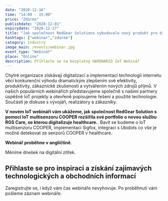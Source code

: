 ```yaml
---
date: "2020-12-16"
time: "14:00 - 15:00"
price: "Zdarma"
publishdate: "2020-12-01"
expirydate: "2020-12-17"
title: "Jak společnost RedGear Solutions vybudovalo nový produkt pro digitalizaci healthcare s IoT multisenzorem COOPER"
hashtags: ["webinar","zdarma"]
category: industry
image_main: /events/webinar.jpg
event_type: "Webinář"
place: "Online"
description: Přihlaste se na bezplatný HARDWARIO IoT Webinář
---
```


<div class = "row">
<div class = "col pr-30">

<p>Chytré organizace získávají digitalizací a implementací technologií internetu věcí konkurenční výhodu dramatickým zlepšením své efektivity, produktivity, zákaznické zkušenosti a vytvářením nových zdrojů příjmů. V našich populárních webinářích představujeme společně s našimi partnery úspěšné IoT projekty a otevřeně popisujeme řešení a použité technologie. Součástí je diskuse s vývojáři, realizátory a zákazníky.</p>

<p><strong>V novém IoT webináři vám ukážeme, jak společnost RedGear Solution s pomocí IoT multisenzoru COOPER rozšířila své portfolio o novou službu RGS Care, se kterou digitalizuje healthcare.</strong>. Bavit se budeme o IoT multisenzoru COOPER, implementaci Sigfox, integraci s Ubidots co vše je možné detekovat ze senzorů COOPER v healthcare.</p>
<p><strong>Webinář proběhne v angličtině</strong>.</p>
<p>Měníme dnešek na digitální zítřek.</p>

</div>
<div class = "col-12 col-md-5">
<div class = "px-10 py-20 mb-20 shadow">
<h2 class = "font-weight-black font-24 font-md-24 mb-20">Přihlaste se pro inspiraci a získání zajímavých technologických a&nbsp;obchodních informací</h2>
<script charset="utf-8" type="text/javascript" src="//js.hsforms.net/forms/shell.js"></script>
<script>
jQuery(window).scroll(function() {
if (!jQuery('.hbspt-form').length) {
hbspt.forms.create({
    portalId: "5453210",
    formId: "4ec4c667-7f16-4289-9604-557e4cdd6b78"
});
}
});
</script>
<p class = "font-14 font-lnh16">Zaregistrujte se, i když vám čas webináře nevyhovuje. Po proběhnutí vám pošleme záznam webináře.</p>
</div>
</div>
</div>